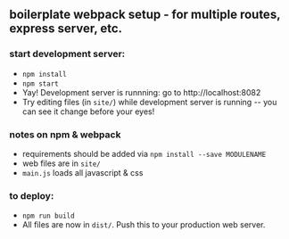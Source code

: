 ## boilerplate webpack setup - for multiple routes, express server, etc.

### start development server:

- `npm install`
- `npm start`
- Yay! Development server is runnning: go to http://localhost:8082
- Try editing files (in `site/`) while development server is running -- you can see it change before your eyes!

### notes on npm & webpack

- requirements should be added via `npm install --save MODULENAME`
- web files are in `site/`
- `main.js` loads all javascript & css

### to deploy:

- `npm run build`
- All files are now in `dist/`. Push this to your production web server. 
